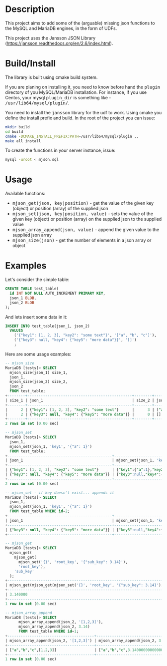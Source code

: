 Description
========

This project aims to add some of the (arguable) missing json functions to the MySQL and MariaDB engines, in the form of UDFs.

This project uses the Jansson JSON Library (https://jansson.readthedocs.org/en/2.6/index.html).

Build/Install
========

The library is built using cmake build system.

If you are planing on installing it, you need to know before hand the <tt>plugin</tt> directory of you MySQL/MariaDB installation.
For instance, if you use Centos, your mysql <tt>plugin_dir</tt> is something like - <tt>/usr/lib64/mysql/plugin/</tt>.

You need to install the <tt>jansson</tt> library for the udf to work. Using cmake you define the install prefix and build.
In the root of the project you can issue:

```bash
mkdir build
cd build
cmake -DCMAKE_INSTALL_PREFIX:PATH=/usr/lib64/mysql/plugin ..
make all install
```

To create the functions in your server instance, issue:
```bash
mysql -uroot < mjson.sql
```

Usage
========

Available functions:

* <tt>mjson_get(json, key|position)</tt> - get the value of the given key (object) or position (array) of the supplied json
* <tt>mjson_set(json, key|position, value)</tt> - sets the value of the given key (object) or position (array) on the supplied json to the supplied value
* <tt>mjson_array_append(json, value)</tt> - append the given value to the supplied json array
* <tt>mjson_size(json)</tt> - get the number of elements in a json array or object

Examples
========

Let's consider the simple table:

```sql
CREATE TABLE test_table(
  id INT NOT NULL AUTO_INCREMENT PRIMARY KEY,
  json_1 BLOB,
  json_2 BLOB
);
```

And lets insert some data in it:
```sql
INSERT INTO test_table(json_1, json_2)
  VALUES
    ('{"key1": [1, 2, 3], "key2": "some text"}', '["a", "b", "c"]'),
    ('{"key3": null, "key4": {"key5": "more data"}}', '[]')
    ;
```

Here are some usage examples:
```sql
-- mjson_size
MariaDB [tests]> SELECT
  mjson_size(json_1) size_1,
  json_1,
  mjson_size(json_2) size_2,
  json_2
  FROM test_table;
+--------+-----------------------------------------------+--------+-----------------+
| size_1 | json_1                                        | size_2 | json_2          |
+--------+-----------------------------------------------+--------+-----------------+
|      2 | {"key1": [1, 2, 3], "key2": "some text"}      |      3 | ["a", "b", "c"] |
|      2 | {"key3": null, "key4": {"key5": "more data"}} |      0 | []              |
+--------+-----------------------------------------------+--------+-----------------+
2 rows in set (0.00 sec)

-- mjson_set
MariaDB [tests]> SELECT
  json_1,
  mjson_set(json_1, 'key1', '{"a": 1}')
  FROM test_table;
+-----------------------------------------------+----------------------------------------------------------+
| json_1                                        | mjson_set(json_1, 'key1', '{"a": 1}')                    |
+-----------------------------------------------+----------------------------------------------------------+
| {"key1": [1, 2, 3], "key2": "some text"}      | {"key1":{"a":1},"key2":"some text"}                      |
| {"key3": null, "key4": {"key5": "more data"}} | {"key3":null,"key4":{"key5":"more data"},"key1":{"a":1}} |
+-----------------------------------------------+----------------------------------------------------------+
2 rows in set (0.00 sec)

-- mjson_set - if key doesn't exist... appends it
MariaDB [tests]> SELECT
  json_1,
  mjson_set(json_1, 'key1', '{"a": 1}')
  FROM test_table WHERE id=2;
+-----------------------------------------------+----------------------------------------------------------+
| json_1                                        | mjson_set(json_1, 'key1', '{"a": 1}')                    |
+-----------------------------------------------+----------------------------------------------------------+
| {"key3": null, "key4": {"key5": "more data"}} | {"key3":null,"key4":{"key5":"more data"},"key1":{"a":1}} |
+-----------------------------------------------+----------------------------------------------------------+

-- mjson_get
MariaDB [tests]> SELECT
  mjson_get(
    mjson_get(
      mjson_set('{}', 'root_key', '{"sub_key": 3.14}'),
      'root_key'),
    'sub_key'
  );
+-----------------------------------------------------------------------------------------------+
| mjson_get(mjson_get(mjson_set('{}', 'root_key', '{"sub_key": 3.14}'), 'root_key'), 'sub_key') |
+-----------------------------------------------------------------------------------------------+
| 3.140000                                                                                      |
+-----------------------------------------------------------------------------------------------+
1 row in set (0.00 sec)

-- mjson_array_append
MariaDB [tests]> SELECT
      mjson_array_append(json_2, '[1,2,3]'),
      mjson_array_append(json_2, 3.14)
      FROM test_table WHERE id=1;
+---------------------------------------+----------------------------------+
| mjson_array_append(json_2, '[1,2,3]') | mjson_array_append(json_2, 3.14) |
+---------------------------------------+----------------------------------+
| ["a","b","c",[1,2,3]]                 | ["a","b","c",3.1400000000000001] |
+---------------------------------------+----------------------------------+
1 row in set (0.00 sec)


```

